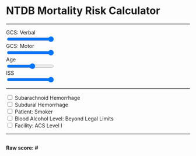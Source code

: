 <html>
<head>
	<script src="myscript.js"></script>
	<link rel="stylesheet" href="styles.css">
</head>

<h1> NTDB Mortality Risk Calculator </h1>
<hr>

<form action="" id="calc" onsubmit="return false;">
	<div class="sliders">
		<div class="slidecontainer">
			<label for="gcsVerb">GCS: Verbal</label><br/>
	  		<input type="range" min="1" max="5" value="5" class="slider" id="gcsVerb" name="gcsVerb" onchange="sliderChange()">
	  		<output id="gcsVerbOutput"></output>
		</div>
		<div class="slidecontainer">
			<label for="gcsMot">GCS: Motor</label><br/>
	  		<input type="range" min="1" max="6" value="6" class="slider" id="gcsMot" name="gcsMot" onchange="sliderChange()"> 
	  		<output id="gcsMotOutput"></output>
		</div>
		<div class="slidecontainer">
			<label for="age">Age</label><br/>
	  		<input type="range" min="1" max="90" value="50" class="slider" id="age" name="age" onchange="sliderChange()"> 
	  		<output id="ageOutput"></output>
		</div>
		<div class="slidecontainer">
			<label for="iss">ISS</label><br/>
	  		<input type="range" min="1" max="75" value="75" class="slider" id="iss" name="iss" onchange="sliderChange()"> 
	  		<output id="issOutput"></output>
		</div>
	</div>
<hr>
<div class="checkboxes">
	<input type="checkbox" id="sahBox" name="sahBox" value="1" onchange="checkboxChange()">
	<label for="sahBox"> Subarachnoid Hemorrhage </label><br>
	<input type="checkbox" id="sdhBox" name="sdhBox" value="1" onchange="checkboxChange()">
	<label for="sdhBox"> Subdural Hemorrhage </label><br>
	<input type="checkbox" id="smokerBox" name="smokerBox" value="1" onchange="checkboxChange()">
	<label for="smokerBox"> Patient: Smoker</label><br>
	<input type="checkbox" id="balBox" name="balBox" value="1" onchange="checkboxChange()">
	<label for="balBox"> Blood Alcohol Level: Beyond Legal Limits </label><br>
	<input type="checkbox" id="acsBox" name="acsBox" value="1" onchange="checkboxChange()">
	<label for="acsBox"> Facility: ACS Level I</label><br>
</div>

<hr id="end">

<h2 id="RiskGroup"></h2>
<h4>Raw score: <text id="score">#</text> </h4>

</form>
</html>
